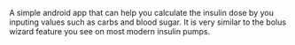 A simple android app that can help you calculate the insulin dose by you inputing values such as carbs and blood sugar. It is very similar to the bolus wizard feature you see on most modern insulin pumps.
